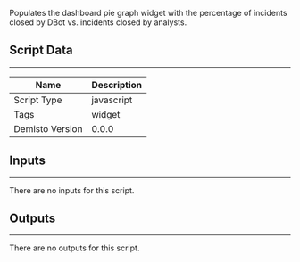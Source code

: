 Populates the dashboard pie graph widget with the percentage of incidents closed by DBot vs. incidents closed by analysts.

## Script Data
---

| **Name** | **Description** |
| --- | --- |
| Script Type | javascript |
| Tags | widget |
| Demisto Version | 0.0.0 |

## Inputs
---
There are no inputs for this script.

## Outputs
---
There are no outputs for this script.
